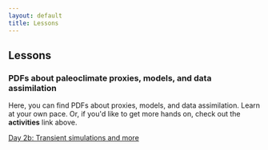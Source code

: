 ```yaml
---
layout: default
title: Lessons
---
```


## Lessons

### PDFs about paleoclimate proxies, models, and data assimilation

Here,  you can find PDFs about proxies, models, and data assimilation. Learn at your own pace. Or, if you'd like to get more hands on, check out the **activities** link above.

<a href='materials/Day2b_Transient_simulations_and_more.pdf'>Day 2b: Transient simulations and more</a>
